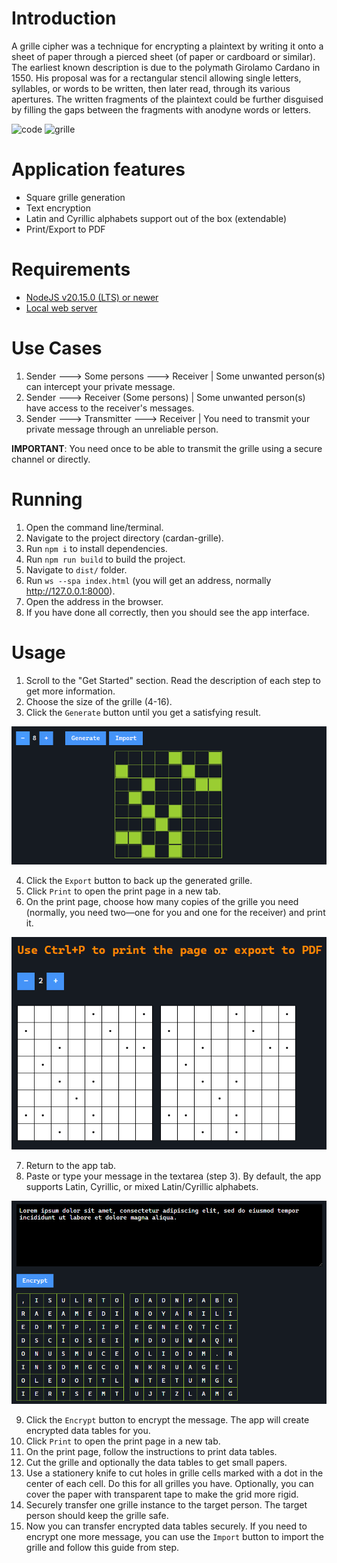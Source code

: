 # Introduction

A grille cipher was a technique for encrypting a plaintext by writing it onto a sheet of paper through a pierced sheet (of paper or cardboard or similar). The earliest known description is due to the polymath Girolamo Cardano in 1550. His proposal was for a rectangular stencil allowing single letters, syllables, or words to be written, then later read, through its various apertures. The written fragments of the plaintext could be further disguised by filling the gaps between the fragments with anodyne words or letters.

![code](https://upload.wikimedia.org/wikipedia/commons/8/8a/Tangiers1.png)
![grille](https://upload.wikimedia.org/wikipedia/commons/b/b9/Tangiers2.png)

# Application features

- Square grille generation
- Text encryption
- Latin and Cyrillic alphabets support out of the box (extendable)
- Print/Export to PDF

# Requirements

- [NodeJS v20.15.0 (LTS) or newer](https://nodejs.org/en/download/package-manager)
- [Local web server](https://www.npmjs.com/package/local-web-server)

# Use Cases

1. Sender ---> Some persons ---> Receiver | Some unwanted person(s) can intercept your private message.
2. Sender ---> Receiver (Some persons) | Some unwanted person(s) have access to the receiver's messages.
3. Sender ---> Transmitter ---> Receiver | You need to transmit your private message through an unreliable person.

**IMPORTANT**: You need once to be able to transmit the grille using a secure channel or directly.

# Running

1. Open the command line/terminal.
2. Navigate to the project directory (cardan-grille).
3. Run `npm i` to install dependencies.
4. Run `npm run build` to build the project.
5. Navigate to `dist/` folder.
6. Run `ws --spa index.html` (you will get an address, normally http://127.0.0.1:8000).
7. Open the address in the browser.
8. If you have done all correctly, then you should see the app interface.

# Usage

1. Scroll to the "Get Started" section. Read the description of each step to get more information.
2. Choose the size of the grille (4-16).
3. Click the `Generate` button until you get a satisfying result.

![grille generation](https://github.com/tastyteadev/cardan-grille/blob/main/screenshots/grille.png)

4. Click the `Export` button to back up the generated grille.
5. Click `Print` to open the print page in a new tab.
6. On the print page, choose how many copies of the grille you need (normally, you need two—one for you and one for the receiver) and print it.

![grille print](https://github.com/tastyteadev/cardan-grille/blob/main/screenshots/print.png)

7. Return to the app tab.
8. Paste or type your message in the textarea (step 3). By default, the app supports Latin, Cyrillic, or mixed Latin/Cyrillic alphabets.

![message encryption](https://github.com/tastyteadev/cardan-grille/blob/main/screenshots/encryption.png)

9. Click the `Encrypt` button to encrypt the message. The app will create encrypted data tables for you.
10. Click `Print` to open the print page in a new tab.
11. On the print page, follow the instructions to print data tables.
12. Cut the grille and optionally the data tables to get small papers.
13. Use a stationery knife to cut holes in grille cells marked with a dot in the center of each cell. Do this for all grilles you have. Optionally, you can cover the paper with transparent tape to make the grid more rigid.
14. Securely transfer one grille instance to the target person. The target person should keep the grille safe.
15. Now you can transfer encrypted data tables securely. If you need to encrypt one more message, you can use the `Import` button to import the grille and follow this guide from step.
